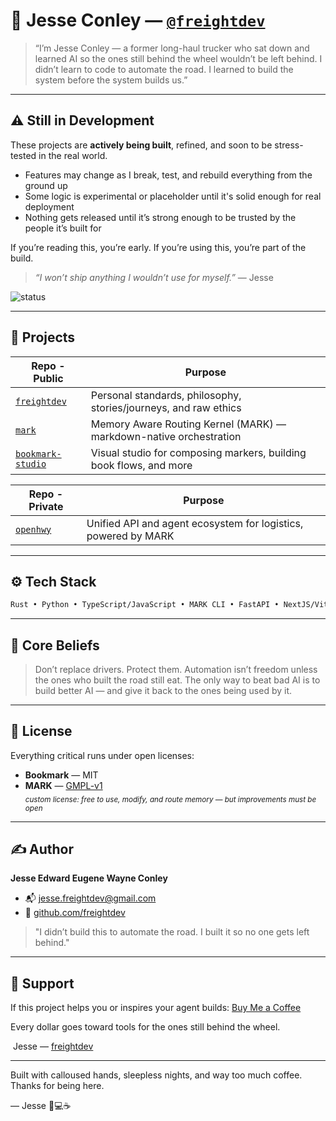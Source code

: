 # 👋 Jesse Conley — [`@freightdev`](https://github.com/freightdev)

> “I’m Jesse Conley — a former long-haul trucker who sat down and learned AI so the ones still behind the wheel wouldn’t be left behind.
> I didn’t learn to code to automate the road. I learned to build the system before the system builds us.”

---

## ⚠️ Still in Development

These projects are **actively being built**, refined, and soon to be stress-tested in the real world.

* Features may change as I break, test, and rebuild everything from the ground up
* Some logic is experimental or placeholder until it's solid enough for real deployment
* Nothing gets released until it’s strong enough to be trusted by the people it’s built for

If you’re reading this, you’re early.
If you’re using this, you’re part of the build.

> *“I won’t ship anything I wouldn’t use for myself.”* — Jesse

![status](https://img.shields.io/badge/status-in%20development-orange?style=flat-square)

---

## 🚚 Projects

| Repo - Public                                                      | Purpose                                                                 |
| ------------------------------------------------------------------ | ----------------------------------------------------------------------- |
| [`freightdev`](https://github.com/freightdev/freightdev)           | Personal standards, philosophy, stories/journeys, and raw ethics        |
| [`mark`](https://github.com/freightdev/mark)                       | Memory Aware Routing Kernel (MARK) — markdown-native orchestration      |
| [`bookmark-studio`](https://github.com/freightdev/bookmark-studio) | Visual studio for composing markers, building book flows, and more       |

| Repo - Private                                                     | Purpose                                                                 |
| ------------------------------------------------------------------ | ----------------------------------------------------------------------- |
| [`openhwy`](https://github.com/freightdev/openhwy)                 | Unified API and agent ecosystem for logistics, powered by MARK           |

---

## ⚙️ Tech Stack

```txt
Rust • Python • TypeScript/JavaScript • MARK CLI • FastAPI • NextJS/Vite • Expo
```

---

## 🧠 Core Beliefs

> Don’t replace drivers. Protect them.
> Automation isn’t freedom unless the ones who built the road still eat.
> The only way to beat bad AI is to build better AI — and give it back to the ones being used by it.

---

## 📄 License

Everything critical runs under open licenses:

- **Bookmark** — MIT  
- **MARK** — [GMPL-v1](https://your-license-link.com)  
  <sub><i>custom license: free to use, modify, and route memory — but improvements must be open</i></sub>

---

## ✍️ Author

**Jesse Edward Eugene Wayne Conley**
  - 📬 [jesse.freightdev@gmail.com](mailto:jesse.freightdev@gmail.com)
  - 🔗 [github.com/freightdev](https://github.com/freightdev)

> "I didn’t build this to automate the road. I built it so no one gets left behind."

---

## 💛 Support

If this project helps you or inspires your agent builds:
[Buy Me a Coffee](https://coff.ee/freightdev)

Every dollar goes toward tools for the ones still behind the wheel.

️ Jesse — [freightdev](https://github.com/freightdev)

---

Built with calloused hands, sleepless nights, and way too much coffee.  
Thanks for being here.

— Jesse 🚚💻☕


